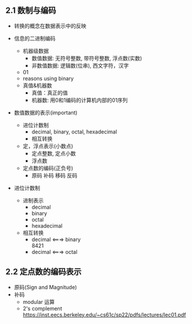 ## 2.1 数制与编码
- 转换的概念在数据表示中的反映

- 信息的二进制编码
	- 机器级数据
		- 数值数据: 无符号整数, 带符号整数, 浮点数(实数)
		- 非数值数据: 逻辑数(位串), 西文字符，汉字
	- 01
	- reasons using binary
	- 真值&机器数
		- 真值：真正的值
		- 机器数: 用0和1编码的计算机内部的01序列

- 数值数据的表示(important)
	- 进位计数制
		- decimal, binary, octal, hexadecimal
		- 相互转换
	- 定，浮点表示(小数点)
		- 定点整数, 定点小数
		- 浮点数
	- 定点数的编码(正负号)
		- 原码 补码 移码 反码	

- 进位计数制
	- 进制表示
		- decimal
		- binary
		- octal
		- hexadecimal
	- 相互转换
		- decimal <===> binary  
	8421
		- decimal <===> octal

## 2.2 定点数的编码表示
- 原码(Sign and Magnitude)
- 补码 
	- modular 运算
	- 2's complement
https://inst.eecs.berkeley.edu/~cs61c/sp22/pdfs/lectures/lec01.pdf  


